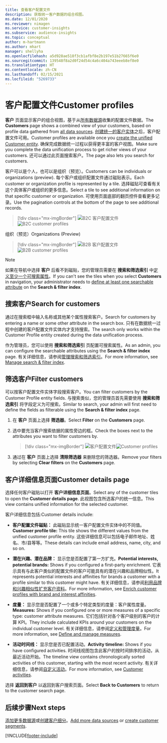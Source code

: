 ```yaml
---
title: 查看客户配置文件
description: 获取统一客户数据的组合视图。
ms.date: 12/01/2020
ms.reviewer: nimagen
ms.service: customer-insights
ms.subservice: audience-insights
ms.topic: conceptual
author: m-hartmann
ms.author: mhart
manager: shellyha
ms.openlocfilehash: a5d928ae518f3cb1afbf8e2b197e51b27665f6e0
ms.sourcegitcommit: 139548f8a2d0f24d54c4a6c404a743eeeb8ef8e0
ms.translationtype: HT
ms.contentlocale: zh-CN
ms.lasthandoff: 02/15/2021
ms.locfileid: "5269733"
---
```

# <a name="customer-profiles"></a><span data-ttu-id="44997-103">客户配置文件</span><span class="sxs-lookup"><span data-stu-id="44997-103">Customer profiles</span></span>

<span data-ttu-id="44997-104">**客户** 页面显示客户的组合视图，基于从[所有数据源](data-sources.md)收集的配置文件数据。</span><span class="sxs-lookup"><span data-stu-id="44997-104">The **Customers** page shows a combined view of your customers, based on profile data gathered from [all data sources](data-sources.md).</span></span> <span data-ttu-id="44997-105">[创建统一的客户实体](data-unification.md)之后，客户配置文件可用。</span><span class="sxs-lookup"><span data-stu-id="44997-105">Customer profiles are available once you [create the unified Customer entity](data-unification.md).</span></span> <span data-ttu-id="44997-106">确保完成数据统一过程以获得更丰富的客户视图。</span><span class="sxs-lookup"><span data-stu-id="44997-106">Make sure you complete the data unification process to get richer views of your customers.</span></span> <span data-ttu-id="44997-107">还可以通过此页面搜索客户。</span><span class="sxs-lookup"><span data-stu-id="44997-107">The page also lets you search for customers.</span></span>

<span data-ttu-id="44997-108">客户可以是个人，也可以是组织（预览）。</span><span class="sxs-lookup"><span data-stu-id="44997-108">Customers can be individuals or organizations (preview).</span></span> <span data-ttu-id="44997-109">每个客户或组织配置文件通过磁贴表示。</span><span class="sxs-lookup"><span data-stu-id="44997-109">Each customer or organization profile is represented by a tile.</span></span> <span data-ttu-id="44997-110">选择磁贴可查看有关这个具体客户或组织的更多信息。</span><span class="sxs-lookup"><span data-stu-id="44997-110">Select a tile to see additional information on that specific customer or organization.</span></span> <span data-ttu-id="44997-111">可使用页面底部的翻页控件查看更多记录。</span><span class="sxs-lookup"><span data-stu-id="44997-111">Use the pagination controls at the bottom of the page to see additional records.</span></span>

> [!div class="mx-imgBorder"] 
> <span data-ttu-id="44997-112">![B2C 客户配置文件](media/profiles-customers.png "B2C 客户配置文件")</span><span class="sxs-lookup"><span data-stu-id="44997-112">![B2C customer profiles](media/profiles-customers.png "B2C customer profiles")</span></span>

<span data-ttu-id="44997-113">组织（预览）</span><span class="sxs-lookup"><span data-stu-id="44997-113">Organizations (Preview)</span></span>
> [!div class="mx-imgBorder"] 
> <span data-ttu-id="44997-114">![B2B 客户配置文件](media/profile-customers-b2b.png "B2B 客户配置文件")</span><span class="sxs-lookup"><span data-stu-id="44997-114">![B2B customer profiles](media/profile-customers-b2b.png "B2B customer profiles")</span></span>

> [!NOTE]
> <span data-ttu-id="44997-115">如果在导航中选择 **客户** 后看不到磁贴，您的管理员需要在 **搜索和筛选索引** 中[定义至少一个可搜索属性](search-filter-index.md)。</span><span class="sxs-lookup"><span data-stu-id="44997-115">If you can't see the tiles when you select **Customers** in navigation, your administrator needs to [define at least one searchable attribute](search-filter-index.md) on the **Search & filter index**.</span></span>

## <a name="search-for-customers"></a><span data-ttu-id="44997-116">搜索客户</span><span class="sxs-lookup"><span data-stu-id="44997-116">Search for customers</span></span>

<span data-ttu-id="44997-117">通过在搜索框中输入名称或其他某个属性搜索客户。</span><span class="sxs-lookup"><span data-stu-id="44997-117">Search for customers by entering a name or some other attribute in the search box.</span></span> <span data-ttu-id="44997-118">只有在数据统一过程中创建的客户配置文件实体内才支持搜索。</span><span class="sxs-lookup"><span data-stu-id="44997-118">The search only works within the Customer Profile entity created during the data unification process.</span></span>

<span data-ttu-id="44997-119">作为管理员，您可以使用 **搜索和筛选索引** 页配置可搜索属性。</span><span class="sxs-lookup"><span data-stu-id="44997-119">As an admin, you can configure the searchable attributes using the **Search & filter index** page.</span></span> <span data-ttu-id="44997-120">有关详细信息，请参阅[管理搜索和筛选索引](search-filter-index.md)。</span><span class="sxs-lookup"><span data-stu-id="44997-120">For more information, see [Manage search & filter index](search-filter-index.md).</span></span>

## <a name="filter-customers"></a><span data-ttu-id="44997-121">筛选客户</span><span class="sxs-lookup"><span data-stu-id="44997-121">Filter customers</span></span>

<span data-ttu-id="44997-122">可以按客户配置文件实体字段搜索客户。</span><span class="sxs-lookup"><span data-stu-id="44997-122">You can filter customers by the Customer Profile entity fields.</span></span> <span data-ttu-id="44997-123">与搜索类似，您的管理员首先需要使用 **搜索和筛选索引** 将字段定义为可搜索。</span><span class="sxs-lookup"><span data-stu-id="44997-123">Similar to search, your admin will first need to define the fields as filterable using the **Search & filter index** page.</span></span>

1. <span data-ttu-id="44997-124">在 **客户** 页面上选择 **筛选器**。</span><span class="sxs-lookup"><span data-stu-id="44997-124">Select **Filter** on the **Customers** page.</span></span>

2. <span data-ttu-id="44997-125">选中要充当客户搜索依据的属性旁边的框。</span><span class="sxs-lookup"><span data-stu-id="44997-125">Check the boxes next to the attributes you want to filter customers by.</span></span>

   > [!div class="mx-imgBorder"] 
   > <span data-ttu-id="44997-126">![客户配置文件](media/profiles-customers3.png "客户配置文件")</span><span class="sxs-lookup"><span data-stu-id="44997-126">![Customer profiles](media/profiles-customers3.png "Customer profiles")</span></span>

3. <span data-ttu-id="44997-127">通过在 **客户** 页面上选择 **清除筛选器** 来删除您的筛选器。</span><span class="sxs-lookup"><span data-stu-id="44997-127">Remove your filters by selecting **Clear filters** on the **Customers** page.</span></span>

##  <a name="customer-details-page"></a><span data-ttu-id="44997-128">客户详细信息页面</span><span class="sxs-lookup"><span data-stu-id="44997-128">Customer details page</span></span>

<span data-ttu-id="44997-129">选择任何客户磁贴以打开 **客户详细信息页面**。</span><span class="sxs-lookup"><span data-stu-id="44997-129">Select any of the customer tiles to open the **Customer details page**.</span></span> <span data-ttu-id="44997-130">此视图包含所选客户的统一信息。</span><span class="sxs-lookup"><span data-stu-id="44997-130">This view contains unified information for the selected customer.</span></span>

<span data-ttu-id="44997-131">客户详细信息包括:</span><span class="sxs-lookup"><span data-stu-id="44997-131">Customer details include:</span></span>

-   <span data-ttu-id="44997-132">**客户配置文件磁贴：** 此磁贴显示统一客户配置文件实体中的不同值。</span><span class="sxs-lookup"><span data-stu-id="44997-132">**Customer profile tile:** This tile shows the different values from the unified customer profile entity.</span></span> <span data-ttu-id="44997-133">这些详细信息可以包括电子邮件地址、姓名、市/县等等。</span><span class="sxs-lookup"><span data-stu-id="44997-133">These details can include email address, name, city, and so on.</span></span> 

-   <span data-ttu-id="44997-134">**潜在兴趣、潜在品牌：** 显示您是否配置了第一方扩充。</span><span class="sxs-lookup"><span data-stu-id="44997-134">**Potential interests, potential brands:** Shows if you configured a first-party enrichment.</span></span> <span data-ttu-id="44997-135">它表示具有与此客户类似的配置文件的客户可能具有的潜在兴趣和品牌相似性。</span><span class="sxs-lookup"><span data-stu-id="44997-135">It represents potential interests and affinities for brands a customer with a profile similar to this customer might have.</span></span> <span data-ttu-id="44997-136">有关详细信息，请参阅[利用品牌和兴趣相似性扩充客户资料](enrichment-microsoft-graph.md)。</span><span class="sxs-lookup"><span data-stu-id="44997-136">For more information, see [Enrich customer profiles with brand and interest affinities](enrichment-microsoft-graph.md).</span></span>

-   <span data-ttu-id="44997-137">**度量：** 显示您是否配置了一个或多个特定类型的度量：客户属性度量。</span><span class="sxs-lookup"><span data-stu-id="44997-137">**Measures:** Shows if you configured one or more measures of a specific type: customer attribute measures.</span></span> <span data-ttu-id="44997-138">它们包括针对各个客户级别的客户的计算 KPI。</span><span class="sxs-lookup"><span data-stu-id="44997-138">They include calculated KPIs around your customers on the individual customer level.</span></span> <span data-ttu-id="44997-139">有关详细信息，请参阅[定义和管理度量](measures.md)。</span><span class="sxs-lookup"><span data-stu-id="44997-139">For more information, see [Define and manage measures](measures.md).</span></span>

-   <span data-ttu-id="44997-140">**活动时间线：** 显示您是否已配置活动。</span><span class="sxs-lookup"><span data-stu-id="44997-140">**Activity timeline:** Shows if you have configured activities.</span></span> <span data-ttu-id="44997-141">时间线视图包含此客户的按时间排序的活动，从最近活动开始。</span><span class="sxs-lookup"><span data-stu-id="44997-141">The timeline view contains chronologically sorted activities of this customer, starting with the most recent activity.</span></span> <span data-ttu-id="44997-142">有关详细信息，请参阅[自定义活动](activities.md)。</span><span class="sxs-lookup"><span data-stu-id="44997-142">For more information, see [Customer activities](activities.md).</span></span>

<span data-ttu-id="44997-143">选择 **返回到客户** 以返回到客户搜索页面。</span><span class="sxs-lookup"><span data-stu-id="44997-143">Select **Back to Customers** to return to the customer search page.</span></span>

## <a name="next-steps"></a><span data-ttu-id="44997-144">后续步骤</span><span class="sxs-lookup"><span data-stu-id="44997-144">Next steps</span></span>

<span data-ttu-id="44997-145">[添加更多数据源](data-sources.md)或[创建客户细分](segments.md)。</span><span class="sxs-lookup"><span data-stu-id="44997-145">[Add more data sources](data-sources.md) or [create customer segments](segments.md).</span></span>


[!INCLUDE[footer-include](../includes/footer-banner.md)]